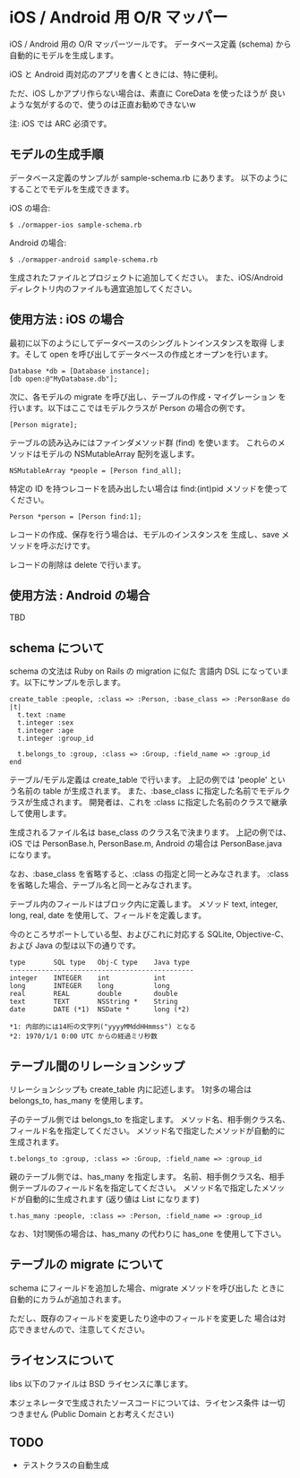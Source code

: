 iOS / Android 用 O/R マッパー
=============================

iOS / Android 用の O/R マッパーツールです。
データベース定義 (schema) から自動的にモデルを生成します。

iOS と Android 両対応のアプリを書くときには、特に便利。

ただ、iOS しかアプリ作らない場合は、素直に CoreData を使ったほうが
良いような気がするので、使うのは正直お勧めできないw

注: iOS では ARC 必須です。

モデルの生成手順
----------------

データベース定義のサンプルが sample-schema.rb にあります。
以下のようにすることでモデルを生成できます。

iOS の場合:

    $ ./ormapper-ios sample-schema.rb

Android の場合:

    $ ./ormapper-android sample-schema.rb

生成されたファイルとプロジェクトに追加してください。
また、iOS/Android ディレクトリ内のファイルも適宜追加してください。


使用方法 : iOS の場合
---------------------

最初に以下のようにしてデータベースのシングルトンインスタンスを取得
します。そして open を呼び出してデータベースの作成とオープンを行います。

    Database *db = [Database instance];
    [db open:@"MyDatabase.db"];

次に、各モデルの migrate を呼び出し、テーブルの作成・マイグレーション
を行います。以下はここではモデルクラスが Person の場合の例です。

    [Person migrate];

テーブルの読み込みにはファインダメソッド群 (find) を使います。
これらのメソッドはモデルの NSMutableArray 配列を返します。

    NSMutableArray *people = [Person find_all];

特定の ID を持つレコードを読み出したい場合は find:(int)pid
メソッドを使ってください。

    Person *person = [Person find:1];

レコードの作成、保存を行う場合は、モデルのインスタンスを
生成し、save メソッドを呼ぶだけです。

レコードの削除は delete で行います。


使用方法 : Android の場合
-------------------------
TBD

schema について
---------------

schema の文法は Ruby on Rails の migration に似た
言語内 DSL になっています。以下にサンプルを示します。

    create_table :people, :class => :Person, :base_class => :PersonBase do |t|
      t.text :name
      t.integer :sex
      t.integer :age
      t.integer :group_id

      t.belongs_to :group, :class => :Group, :field_name => :group_id
    end

テーブル/モデル定義は create_table で行います。
上記の例では 'people' という名前の table が生成されます。
また、:base_class に指定した名前でモデルクラスが生成されます。
開発者は、これを :class に指定した名前のクラスで継承して使用します。

生成されるファイル名は base_class のクラス名で決まります。
上記の例では、iOS では PersonBase.h, PersonBase.m, Android の場合は
PersonBase.java になります。

なお、:base_class を省略すると、:class の指定と同一とみなされます。
:class を省略した場合、テーブル名と同一とみなされます。

テーブル内のフィールドはブロック内に定義します。
メソッド text, integer, long, real, date を使用して、フィールドを定義します。

今のところサポートしている型、およびこれに対応する SQLite, 
Objective-C、および Java の型は以下の通りです。

    type       SQL type   Obj-C type    Java type
    ----------------------------------------------
    integer    INTEGER    int           int
    long       INTEGER    long          long
    real       REAL       double        double
    text       TEXT       NSString *    String
    date       DATE (*1)  NSDate *      long (*2)

    *1: 内部的には14桁の文字列("yyyyMMddHHmmss") となる
    *2: 1970/1/1 0:00 UTC からの経過ミリ秒数


テーブル間のリレーションシップ
------------------------------

リレーションシップも create_table 内に記述します。
1対多の場合は belongs_to, has_many を使用します。

子のテーブル側では belongs_to を指定します。
メソッド名、相手側クラス名、フィールド名を指定してください。
メソッド名で指定したメソッドが自動的に生成されます。

    t.belongs_to :group, :class => :Group, :field_name => :group_id

親のテーブル側では、has_many を指定します。
名前、相手側クラス名、相手側テーブルのフィールド名を指定してください。
メソッド名で指定したメソッドが自動的に生成されます (返り値は List
になります)

    t.has_many :people, :class => :Person, :field_name => :group_id

なお、1対1関係の場合は、has_many の代わりに has_one を使用して下さい。

テーブルの migrate について
---------------------------

schema にフィールドを追加した場合、migrate メソッドを呼び出した
ときに自動的にカラムが追加されます。

ただし、既存のフィールドを変更したり途中のフィールドを変更した
場合は対応できませんので、注意してください。


ライセンスについて
------------------

libs 以下のファイルは BSD ライセンスに準じます。

本ジェネレータで生成されたソースコードについては、ライセンス条件
は一切つきません (Public Domain とお考えください)

TODO
----

- テストクラスの自動生成

